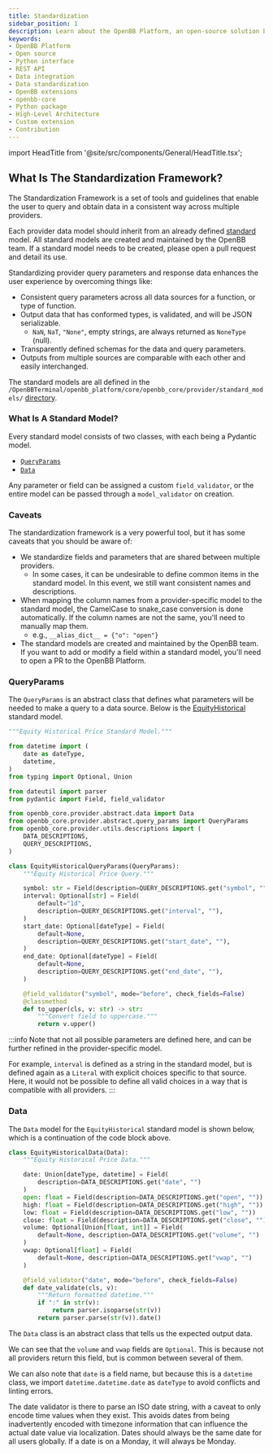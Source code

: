 ```yaml
---
title: Standardization
sidebar_position: 1
description: Learn about the OpenBB Platform, an open-source solution built by the community. Understand its use via Python interface and REST API, and acquaint yourself with how to build a custom extension or contribute directly to the platform
keywords:
- OpenBB Platform
- Open source
- Python interface
- REST API
- Data integration
- Data standardization
- OpenBB extensions
- openbb-core
- Python package
- High-Level Architecture
- Custom extension
- Contribution
---
```


import HeadTitle from '@site/src/components/General/HeadTitle.tsx';

<HeadTitle title="Standardization - Development | OpenBB Platform Docs" />

## What Is The Standardization Framework?

The Standardization Framework is a set of tools and guidelines that enable the user to query and obtain data in a consistent way across multiple providers.

Each provider data model should inherit from an already defined [standard](https://docs.openbb.co/platform/data_models) model. All standard models are created and maintained by the OpenBB team. If a standard model needs to be created, please open a pull request and detail its use.

Standardizing provider query parameters and response data enhances the user experience by overcoming things like:

- Consistent query parameters across all data sources for a function, or type of function.
- Output data that has conformed types, is validated, and will be JSON serializable.
  - `NaN`, `NaT`, `"None"`, empty strings, are always returned as `NoneType` (null).
- Transparently defined schemas for the data and query parameters.
- Outputs from multiple sources are comparable with each other and easily interchanged.

The standard models are all defined in the `/OpenBBTerminal/openbb_platform/core/openbb_core/provider/standard_models/` [directory](https://github.com/OpenBB-finance/OpenBBTerminal/tree/main/openbb_platform/core/openbb_core/provider/standard_models).

### What Is A Standard Model?

Every standard model consists of two classes, with each being a Pydantic model.

- [`QueryParams`](https://raw.githubusercontent.com/OpenBB-finance/OpenBBTerminal/main/openbb_platform/core/openbb_core/provider/abstract/query_params.py)
- [`Data`](https://raw.githubusercontent.com/OpenBB-finance/OpenBBTerminal/main/openbb_platform/core/openbb_core/provider/abstract/data.py)

Any parameter or field can be assigned a custom `field_validator`, or the entire model can be passed through a `model_validator` on creation.

### Caveats

The standardization framework is a very powerful tool, but it has some caveats that you should be aware of:

- We standardize fields and parameters that are shared between multiple providers.
  - In some cases, it can be undesirable to define common items in the standard model. In this event, we still want consistent names and descriptions.
- When mapping the column names from a provider-specific model to the standard model, the CamelCase to snake_case conversion is done automatically. If the column names are not the same, you'll need to manually map them.
  - e.g., `__alias_dict__ = {"o": "open"}`
- The standard models are created and maintained by the OpenBB team. If you want to add or modify a field within a standard model, you'll need to open a PR to the OpenBB Platform.

### QueryParams

The `QueryParams` is an abstract class that defines what parameters will be needed to make a query to a data source. Below is the [EquityHistorical](https://docs.openbb.co/platform/data_models/EquityHistorical) standard model.

```python
"""Equity Historical Price Standard Model."""

from datetime import (
    date as dateType,
    datetime,
)
from typing import Optional, Union

from dateutil import parser
from pydantic import Field, field_validator

from openbb_core.provider.abstract.data import Data
from openbb_core.provider.abstract.query_params import QueryParams
from openbb_core.provider.utils.descriptions import (
    DATA_DESCRIPTIONS,
    QUERY_DESCRIPTIONS,
)

class EquityHistoricalQueryParams(QueryParams):
    """Equity Historical Price Query."""

    symbol: str = Field(description=QUERY_DESCRIPTIONS.get("symbol", ""))
    interval: Optional[str] = Field(
        default="1d",
        description=QUERY_DESCRIPTIONS.get("interval", ""),
    )
    start_date: Optional[dateType] = Field(
        default=None,
        description=QUERY_DESCRIPTIONS.get("start_date", ""),
    )
    end_date: Optional[dateType] = Field(
        default=None,
        description=QUERY_DESCRIPTIONS.get("end_date", ""),
    )

    @field_validator("symbol", mode="before", check_fields=False)
    @classmethod
    def to_upper(cls, v: str) -> str:
        """Convert field to uppercase."""
        return v.upper()
```

:::info
Note that not all possible parameters are defined here, and can be further refined in the provider-specific model.

For example, `interval` is defined as a string in the standard model, but is defined again as a `Literal` with explicit choices specific to that source. Here, it would not be possible to define all valid choices in a way that is compatible with all providers.
:::

### Data

The `Data` model for the `EquityHistorical` standard model is shown below, which is a continuation of the code block above.

```python
class EquityHistoricalData(Data):
    """Equity Historical Price Data."""

    date: Union[dateType, datetime] = Field(
        description=DATA_DESCRIPTIONS.get("date", "")
    )
    open: float = Field(description=DATA_DESCRIPTIONS.get("open", ""))
    high: float = Field(description=DATA_DESCRIPTIONS.get("high", ""))
    low: float = Field(description=DATA_DESCRIPTIONS.get("low", ""))
    close: float = Field(description=DATA_DESCRIPTIONS.get("close", ""))
    volume: Optional[Union[float, int]] = Field(
        default=None, description=DATA_DESCRIPTIONS.get("volume", "")
    )
    vwap: Optional[float] = Field(
        default=None, description=DATA_DESCRIPTIONS.get("vwap", "")
    )

    @field_validator("date", mode="before", check_fields=False)
    def date_validate(cls, v):
        """Return formatted datetime."""
        if ":" in str(v):
            return parser.isoparse(str(v))
        return parser.parse(str(v)).date()
```

The `Data` class is an abstract class that tells us the expected output data.

We can see that the `volume` and `vwap` fields are `Optional`. This is because not all providers return this field, but is common between several of them.

We can also note that `date` is a field name, but because this is a `datetime` class, we import `datetime.datetime.date` as `dateType` to avoid conflicts and linting errors.

The date validator is there to parse an ISO date string, with a caveat to only encode time values when they exist. This avoids dates from being inadvertently encoded with timezone information that can influence the actual date value via localization. Dates should always be the same date for all users globally. If a date is on a Monday, it will always be Monday.
